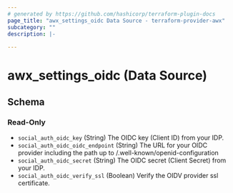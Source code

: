 ```yaml
---
# generated by https://github.com/hashicorp/terraform-plugin-docs
page_title: "awx_settings_oidc Data Source - terraform-provider-awx"
subcategory: ""
description: |-
  
---
```


# awx_settings_oidc (Data Source)





<!-- schema generated by tfplugindocs -->
## Schema

### Read-Only

- `social_auth_oidc_key` (String) The OIDC key (Client ID) from your IDP.
- `social_auth_oidc_oidc_endpoint` (String) The URL for your OIDC provider including the path up to /.well-known/openid-configuration
- `social_auth_oidc_secret` (String) The OIDC secret (Client Secret) from your IDP.
- `social_auth_oidc_verify_ssl` (Boolean) Verify the OIDV provider ssl certificate.
